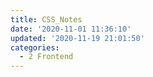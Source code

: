 ```yaml
---
title: CSS_Notes
date: '2020-11-01 11:36:10'
updated: '2020-11-19 21:01:50'
categories:
  - 2 Frontend
---
```


